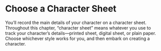 # Choose a Character Sheet

You’ll record the main details of your character on a character sheet. Throughout this chapter, “character sheet” means whatever you use to track your character’s details—printed sheet, digital sheet, or plain paper. Choose whichever style works for you, and then embark on creating a character.
